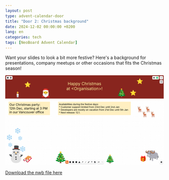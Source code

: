 ```yaml
---
layout: post
type: advent-calendar-door
title: "Door 2: Christmas background"
date: 2024-12-02 00:00:00 +0200
lang: en
categories: tech
tags: [NeoBoard Advent Calendar]
---
```


Want your slides to look a bit more festive? Here's a background for presentations, company meetups or other occasions that fits the Christmas season!

![](./preview.png)

[Download the nwb file here](./christmas-background.nwb)
